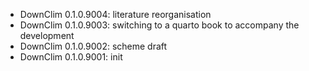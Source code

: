 -   DownClim 0.1.0.9004: literature reorganisation
-   DownClim 0.1.0.9003: switching to a quarto book to accompany the development
-   DownClim 0.1.0.9002: scheme draft
-   DownClim 0.1.0.9001: init
